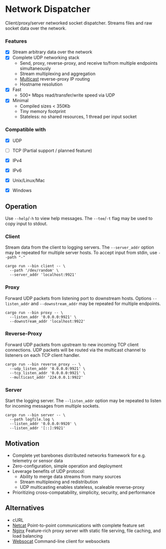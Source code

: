 # Network Dispatcher
Client/proxy/server networked socket dispatcher. Streams files and raw socket 
data over the network.

### Features
- [X] Stream arbitrary data over the network
- [X] Complete UDP networking stack
  - Send, proxy, reverse-proxy, and receive to/from multiple endpoints simultaneously
  - Stream multiplexing and aggregation
  - [Multicast](https://en.wikipedia.org/wiki/Multicast) reverse-proxy IP routing
  - Hostname resolution
- [X] Fast
  - 500+ Mbps read/transfer/write speed via UDP
- [X] Minimal 
  - Compiled sizes < 350Kb
  - Tiny memory footprint
  - Stateless: no shared resources, 1 thread per input socket

### Compatible with
- [X] UDP
- [ ] TCP (Partial support / planned feature)
- [X] IPv4
- [X] IPv6
- [X] Unix/Linux/Mac
- [X] Windows



## Operation
Use `--help`/`-h` to view help messages.
The `--tee`/`-t` flag may be used to copy input to stdout.

### Client

Stream data from the client to logging servers. The `--server_addr` option may 
be repeated for multiple server hosts. To accept input from stdin, use `--path "-"`

```
cargo run --bin client -- \
  --path '/dev/random' \
  --server_addr 'localhost:9921'
```

### Proxy

Forward UDP packets from listening port to downstream hosts. 
Options `--listen_addr` and `--downstream_addr` may be repeated for multiple 
endpoints.

```
cargo run --bin proxy -- \
  --listen_addr '0.0.0.0:9921' \
  --downstream_addr 'localhost:9922'
```

### Reverse-Proxy

Forward UDP packets from upstream to new incoming TCP client connections.
UDP packets will be routed via the multicast channel to listeners on each TCP 
client handler.

```
cargo run --bin reverse_proxy -- \
  --udp_listen_addr '0.0.0.0:9921' \
  --tcp_listen_addr '0.0.0.0:9921' \
  --multicast_addr '224.0.0.1:9922'
```

### Server

Start the logging server. The `--listen_addr` option may be repeated to listen 
for incoming messages from multiple sockets.

```
cargo run --bin server -- \
  --path logfile.log \
  --listen_addr '0.0.0.0:9920' \
  --listen_addr '[::]:9921'
```


## Motivation

- Complete yet barebones distributed networks framework for e.g. telemetry or sensor data
- Zero-configuration, simple operation and deployment
- Leverage benefits of UDP protocol:
  - Ability to merge data streams from many sources
  - Stream multiplexing and redistribution
  - UDP multicasting enables stateless, scaleable reverse-proxy
- Prioritizing cross-compatability, simplicity, security, and performance

## Alternatives

- cURL
- [Netcat](https://en.wikipedia.org/wiki/Netcat) Point-to-point communications with complete feature set 
- [Nginx](https://en.wikipedia.org/wiki/Nginx) Feature-rich proxy server with static file serving, file caching, and load balancing
- [Websocat](https://github.com/vi/websocat) Command-line client for websockets

